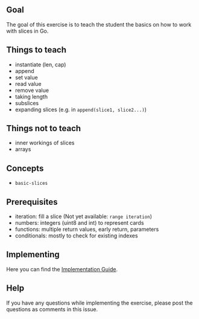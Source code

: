 ## Goal

The goal of this exercise is to teach the student the basics on how to work with slices in Go.

## Things to teach

- instantiate (len, cap)
- append
- set value
- read value
- remove value
- taking length
- subslices
- expanding slices (e.g. in `append(slice1, slice2...)`)

## Things not to teach

- inner workings of slices
- arrays

## Concepts

- `basic-slices`

## Prerequisites

- iteration: fill a slice (Not yet available: `range iteration`)
- numbers: integers (uint8 and int) to represent cards
- functions: multiple return values, early return, parameters
- conditionals: mostly to check for existing indexes

## Implementing

Here you can find the [Implementation Guide](https://github.com/exercism/v3/blob/master/languages/go/docs/implementing-a-concept-exercise.md).

## Help

If you have any questions while implementing the exercise, please post the questions as comments in this issue.
